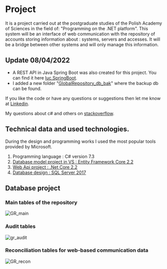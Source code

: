 # Project

It is a project carried out at the postgraduate studies of the Polish Academy of Sciences in the field of: "Programming on the .NET platform". This system will be an interface of web communication with the repository of accounts storing information about : systems, servers and accesses. It will be a bridge between other systems and will only manage this information. 


## Update 08/04/2022

* A REST API in Java Spring Boot was also created for this project. You can find it here [luc.SpringBoot](https://github.com/lukaszFD/luc.SpringBoot).
* I added a new folder "[GlobalRepository_db_bak](https://github.com/lukaszFD/IPI-PAN_WEB_API/tree/master/GlobalRepository_db_bak)" where the backup db can be found. 


If you like the code or have any questions or suggestions then let me know at [Linkedin](https://www.linkedin.com/in/lukaszfd84/).

My questions about c# and others on [stackoverflow](https://stackoverflow.com/users/7038630/lukaszfd).

## Technical data and used technologies.

During the design and programming works I used the most popular tools provided by Microsoft.

1. Programming language : C# version 7.3
2. [Database model project in VS : Entity Framework Core 2.2](https://github.com/lukaszFD/IPI-PAN_WEB_API/tree/master/GlobalRepository/DB_ModelEFCore)
3. [Web Api project : .Net Core 2.2](https://github.com/lukaszFD/IPI-PAN_WEB_API/tree/master/GlobalRepository/GR_WebApi)
4. [Database design : SQL Server 2017](https://github.com/lukaszFD/IPI-PAN_WEB_API/tree/master/GlobalRepository/DB_GlobalRepository)

## Database project 

### Main tables of the repository

![GR_main](https://user-images.githubusercontent.com/25389541/69998016-b7e71680-1555-11ea-9038-1035076f456c.png)

### Audit tables

![gr_audit](https://user-images.githubusercontent.com/25389541/69998045-c6353280-1555-11ea-8f62-610612c36050.png)

### Reconciliation tables for web-based communication data

![GR_recon](https://user-images.githubusercontent.com/25389541/69998059-cd5c4080-1555-11ea-9cb5-ace9f4e0d98a.png)

